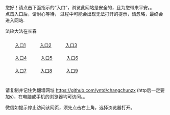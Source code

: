 您好！请点击下面指示的“入口”，浏览此网站是安全的，且为您带来平安。。 <br/>
点击入口后，请耐心等待， 过程中可能会出现无法打开的提示，请忽略，最终会进入网站. </br>

法轮大法在长春<br/>
<div style="padding:10px"><a style="margin:20px" target="_blank" href="https://d2q7rey0l2ng7n.cloudfront.net/2Qpsp?qvhlgzgs" id="ccLink1" rel="nofollow">入口1</a> <a target="_blank" style="margin:20px" href="https://d1of2kmyf7m4gf.cloudfront.net/2Qpsp?vehcfpr" id="ccLink2" rel="nofollow">入口2</a> <a style="margin:20px" target="_blank" href="https://dn1g5u53xi83s.cloudfront.net/2Qpsp?yqeqolh" id="ccLink3" rel="nofollow">入口3</a></div>

<div style="padding:10px" ><a style="margin:20px" target="_blank" href="https://d2q7rey0l2ng7n.cloudfront.net/2Qpsp?qvhlgzgs" id="ccLink4" rel="nofollow">入口4</a> <a style="margin:20px" href="https://d1of2kmyf7m4gf.cloudfront.net/2Qpsp?vehcfpr" target="_blank" id="ccLink5" rel="nofollow">入口5</a> <a style="margin:20px" href="https://dn1g5u53xi83s.cloudfront.net/2Qpsp?yqeqolh" target="_blank" id="ccLink6" rel="nofollow">入口6</a></div>

<div style="padding:10px"><a style="margin:20px" target="_blank" href="https://d2q7rey0l2ng7n.cloudfront.net/2Qpsp?qvhlgzgs" id="ccLink7" rel="nofollow">入口7</a> <a style="margin:20px" href="https://d1of2kmyf7m4gf.cloudfront.net/2Qpsp?vehcfpr" target="_blank" id="ccLink8" rel="nofollow">入口8</a> <a style="margin:20px" target="_blank" href="https://dn1g5u53xi83s.cloudfront.net/2Qpsp?yqeqolh" id="ccLink9" rel="nofollow">入口9</a></div>

<br/>



请复制并记住免翻墙网址 https://github.com/yntd/changchunzx (http后一定要加s)，在电脑或手机的浏览器均可访问。。<br/>

微信如提示停止访问该网页，须先点击右上角，选择浏览器打开。
